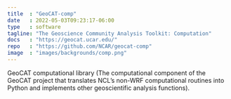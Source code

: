 ```yaml
---
title  : "GeoCAT-comp"
date   : 2022-05-03T09:23:17-06:00
type   : software
tagline: "The Geoscience Community Analysis Toolkit: Computation"
docs   : "https://geocat.ucar.edu/"
repo   : "https://github.com/NCAR/geocat-comp"
image  : "images/backgrounds/comp.png"
---
```


GeoCAT computational library (The computational component of the GeoCAT project that translates NCL’s non-WRF computational routines into Python and implements other geoscientific analysis functions).